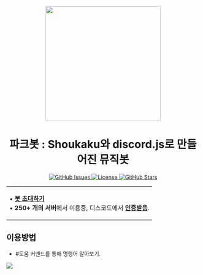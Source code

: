 <p align="center"><img src="https://cuteyoru.cdn3.cafe24.com/dd9fac738915b06cfeca7e753bf2fab8.png" width="300"/></p>

<h1 align="center">파크봇 : Shoukaku와 discord.js로 만들어진 뮤직봇</h1>

<p align='center'>
<a href="https://github.com/callistoteam/parkbot/issues">
    <img src="https://img.shields.io/github/issues/callistoteam/parkbot?color=blueviolet&label=Issues&logo=github" alt="GitHub Issues" >
</a>
<a href="https://github.com/github.com/callistoteam/parkbot/blob/master/LICENSE">
    <img src="https://img.shields.io/github/license/callistoteam/parkbot?color=blue&label=License&style=flat-square" alt="License" >
</a>
<a href="https://github.com/callistoteam/parkbot/stargazers">
    <img src="https://img.shields.io/github/stars/callistoteam/parkbot?color=red&logo=github&style=flat-square" alt="GitHub Stars" >
</a>
</p>

<table>
<tr>
<td>

• <b>[봇 초대하기](https://parkbot.ml)</b><br>
• <b>250+ 개의 서버</b>에서 이용중, 디스코드에서 <b>[인증받음](https://support.discord.com/hc/en-us/articles/360040720412-Bot-Verification-and-Data-Whitelisting)</b>.

</td>
</tr>
</table>

## 이용방법
* #도움 커맨드를 통해 명령어 알아보기.
<img src="https://cuteyoru.cdn3.cafe24.com/help.jpg" />
